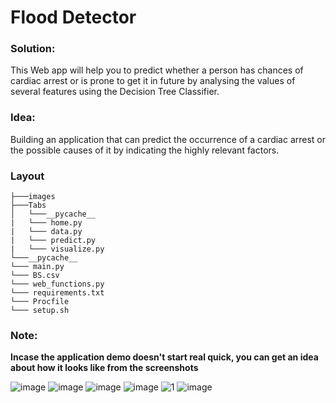 # Flood Detector


### Solution:

This Web app will help you to predict whether a person has chances of cardiac arrest or is prone to get it in future by analysing the values of several features using the Decision Tree Classifier.

### Idea: 
Building an application that can predict the occurrence of a cardiac arrest or the possible causes of it by indicating the highly relevant factors. 

### Layout

```
├───images
├───Tabs
│   └───__pycache__
|   └─── home.py
|   └─── data.py
|   └─── predict.py
|   └─── visualize.py
└───__pycache__
└─── main.py
└─── BS.csv
└─── web_functions.py
└─── requirements.txt
└─── Procfile
└─── setup.sh
```


### Note:
**Incase the application demo doesn't start real quick, you can get an idea about how it looks like from the screenshots**

![image](https://user-images.githubusercontent.com/64016811/198943129-c74e57fb-de6c-4939-bfb8-d6eb4a6e63e4.png)
![image](https://user-images.githubusercontent.com/64016811/198943200-e54f9366-7c49-48f1-974f-c81d408de29e.png)
![image](https://user-images.githubusercontent.com/64016811/198943265-d289e544-8890-487d-83bc-7e136acadf65.png)
![image](https://user-images.githubusercontent.com/64016811/198956316-ee87e87e-daad-42a6-b852-6022a3a913c8.png)
![1](https://user-images.githubusercontent.com/64016811/198943446-ef8847ba-7c3c-468a-8a3e-4d0ef29ad287.png)
![image](https://user-images.githubusercontent.com/64016811/198943581-38dc1948-caac-4762-9f1a-1bdf2ef887f3.png)



